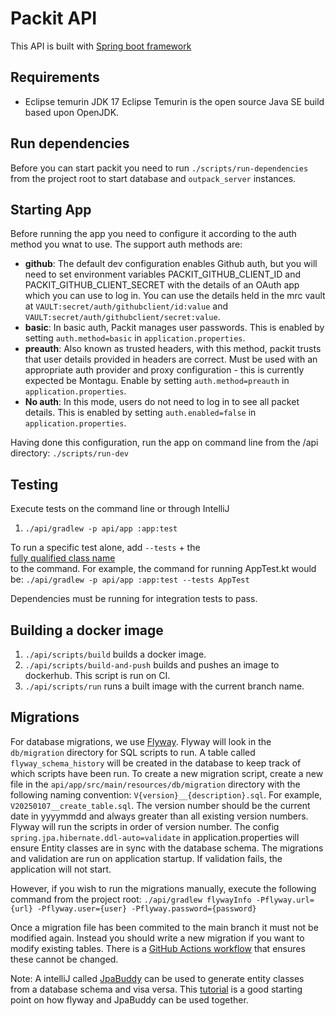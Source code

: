 # Packit API

This API is built with [Spring boot framework](https://spring.io)

## Requirements

- Eclipse temurin JDK 17
  Eclipse Temurin is the open source Java SE build based upon OpenJDK.

## Run dependencies

Before you can start packit you need to run `./scripts/run-dependencies` from the project root
to start database and `outpack_server` instances.

## Starting App

Before running the app you need to configure it according to the auth method you wnat to use. The support auth methods are:

- **github**: The default dev configuration enables Github auth, but you will need to set environment variables PACKIT_GITHUB_CLIENT_ID
   and
   PACKIT_GITHUB_CLIENT_SECRET with the details of an OAuth app which you can use to log in. You can use the details held in
   the
   mrc vault at `VAULT:secret/auth/githubclient/id:value` and `VAULT:secret/auth/githubclient/secret:value`. 
- **basic**: In basic auth, Packit manages user passwords. This is enabled by setting `auth.method=basic` in `application.properties`.
- **preauth**: Also known as trusted headers, with this method, packit trusts that user details provided in headers are correct.
             Must be used with an appropriate auth provider and proxy configuration - this is currently expected be Montagu. 
             Enable by setting `auth.method=preauth` in `application.properties`.
- **No auth**: In this mode, users do not need to log in to see all packet details. This is enabled by setting `auth.enabled=false` in `application.properties`. 

Having done this configuration, run the app on command line from the /api directory: `./scripts/run-dev`

## Testing

Execute tests on the command line or through IntelliJ

1. `./api/gradlew -p api/app :app:test`

To run a specific test alone, add `--tests` + the \
[fully qualified class name](https://docs.gradle.org/current/userguide/java_testing.html#full_qualified_name_pattern)\
to the command. For example, the command for running AppTest.kt would
be: `./api/gradlew -p api/app :app:test --tests AppTest`

Dependencies must be running for integration tests to pass.

## Building a docker image

1. `./api/scripts/build` builds a docker image.
2. `./api/scripts/build-and-push` builds and pushes an image to dockerhub. This script is run on CI.
3. `./api/scripts/run` runs a built image with the current branch name.

## Migrations

For database migrations, we use [Flyway](https://flywaydb.org/). Flyway will look in the `db/migration` directory for SQL scripts to run.
A table called `flyway_schema_history` will be created in the database to keep track of which scripts have been run. To create a new migration
script, create a new file in the `api/app/src/main/resources/db/migration` directory with the following naming convention: `V{version}__{description}.sql`.
For example, `V20250107__create_table.sql`. The version number should be the current date in yyyymmdd and always greater than all existing version numbers. Flyway will run the scripts in order of version number.
The config `spring.jpa.hibernate.ddl-auto=validate` in application.properties will ensure Entity classes are in sync with the database schema.
The migrations and validation are run on application startup. If validation fails, the application will not start.

However, if you wish to run the migrations manually, execute the following command from the project root:
`./api/gradlew flywayInfo -Pflyway.url={url} -Pflyway.user={user} -Pflyway.password={password}`

Once a migration file has been commited to the main branch it must not be modified again. Instead you should write a new migration if you want to modify
existing tables. There is a [GitHub Actions workflow](../.github/workflows/check-migrations.yml) that ensures these cannot be changed.

Note: A intelliJ called [JpaBuddy](https://jpa-buddy.com/) can be used to generate entity classes from a database schema and visa versa.
This [tutorial](https://www.youtube.com/watch?v=9wEJ29QIDyM&t=51s) is a good starting point on how flyway and JpaBuddy can be used together.
